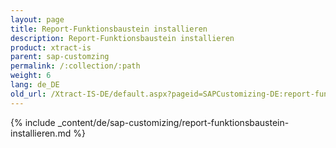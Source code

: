 ```yaml
---
layout: page
title: Report-Funktionsbaustein installieren
description: Report-Funktionsbaustein installieren
product: xtract-is
parent: sap-customzing
permalink: /:collection/:path
weight: 6
lang: de_DE
old_url: /Xtract-IS-DE/default.aspx?pageid=SAPCustomizing-DE:report-funktionsbaustein-installieren
---
```


{% include _content/de/sap-customizing/report-funktionsbaustein-installieren.md  %}
